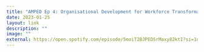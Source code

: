 ```yaml
---
title: "AMPED Ep 4: Organisational Development for Workforce Transformation"
date: 2023-01-25
layout: link
description: ""
image: ""
external: https://open.spotify.com/episode/5moiT2BJPEDSrMaxy82ktI?si=1db031041c724dd6
---
```

